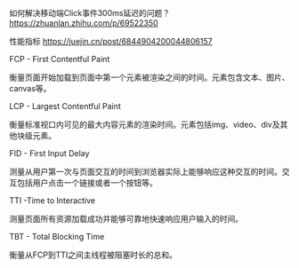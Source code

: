 如何解决移动端Click事件300ms延迟的问题？
https://zhuanlan.zhihu.com/p/69522350


性能指标
https://juejin.cn/post/6844904200044806157

FCP - First Contentful Paint

衡量页面开始加载到页面中第一个元素被渲染之间的时间。元素包含文本、图片、canvas等。


LCP - Largest Contentful Paint

衡量标准视口内可见的最大内容元素的渲染时间。元素包括img、video、div及其他块级元素。


FID - First Input Delay

测量从用户第一次与页面交互的时间到浏览器实际上能够响应这种交互的时间。交互包括用户点击一个链接或者一个按钮等。


TTI -Time to Interactive 

测量页面所有资源加载成功并能够可靠地快速响应用户输入的时间。



TBT - Total Blocking Time 

衡量从FCP到TTI之间主线程被阻塞时长的总和。


